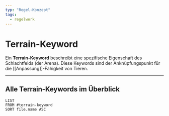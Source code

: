 ```yaml
---
typ: "Regel-Konzept"
tags:
  - regelwerk
---
```


# Terrain-Keyword

Ein **Terrain-Keyword** beschreibt eine spezifische Eigenschaft des Schlachtfelds (der Arena). Diese Keywords sind der Anknüpfungspunkt für die [[Anpassung]]-Fähigkeit von Tieren.

---
## Alle Terrain-Keywords im Überblick

```dataview
LIST
FROM #terrain-keyword
SORT file.name ASC